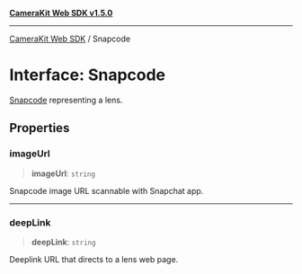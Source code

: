 [**CameraKit Web SDK v1.5.0**](../README.md)

***

[CameraKit Web SDK](../globals.md) / Snapcode

# Interface: Snapcode

[Snapcode](https://scan.snapchat.com/snapcodes) representing a lens.

## Properties

### imageUrl

> **imageUrl**: `string`

Snapcode image URL scannable with Snapchat app.

***

### deepLink

> **deepLink**: `string`

Deeplink URL that directs to a lens web page.
